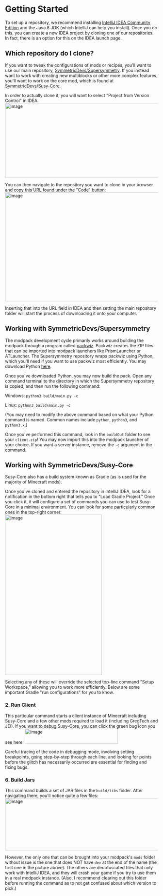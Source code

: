 # Getting Started
To set up a repository, we recommend installing [IntelliJ IDEA Community Edition](https://www.jetbrains.com/idea/) and the Java 8 JDK (which IntelliJ can help you install).
Once you do this, you can create a new IDEA project by cloning one of our repositories. In fact, there is an option for this on the IDEA launch page.

## Which repository do I clone?
If you want to tweak the configurations of mods or recipes, you'll want to use our main repository, [SymmetricDevs/Supersymmetry](https://github.com/SymmetricDevs/Supersymmetry/). If you instead want to work with creating new multiblocks or other more complex features, you'll want to work on the core mod, which is found at [SymmetricDevs/Susy-Core](https://github.com/SymmetricDevs/Susy-Core).

In order to actually clone it, you will want to select "Project from Version Control" in IDEA.
<img width="800" height="245" alt="image" src="https://github.com/user-attachments/assets/cdf359dd-9994-49a9-b637-0d0b1304ea03" />

You can then navigate to the repository you want to clone in your browser and copy this URL found under the "Code" button:
<img width="900" height="357" alt="image" src="https://github.com/user-attachments/assets/e538cf64-a6d3-4abc-aadd-618efd7ee4e2" />

Inserting that into the URL field in IDEA and then setting the main repository folder will start the process of downloading it onto your computer.

## Working with SymmetricDevs/Supersymmetry
The modpack development cycle primarily works around building the modpack through a program called [packwiz](https://packwiz.infra.link/). Packwiz creates the ZIP files that can be imported into modpack launchers like PrismLauncher or ATLauncher. The Supersymmetry repository wraps packwiz using Python, which you'll need if you want to use packwiz most efficiently. You may download Python [here](https://www.python.org/downloads/).

Once you've downloaded Python, you may now build the pack. Open any command terminal to the directory in which the Supersymmetry repository is copied, and then run the following command:

Windows:
```python3 build/main.py -c```

Linux:
```python3 build\main.py -c```

(You may need to modify the above command based on what your Python command is named. Common names include `python`, `python3`, and `python3.x`.)

Once you've performed this command, look in the `buildOut` folder to see your `client.zip`! You may now import this into the modpack launcher of your choice. If you want a server instance, remove the `-c` argument in the command.

## Working with SymmetricDevs/Susy-Core
Susy-Core also has a build system known as Gradle (as is used for the majority of Minecraft mods).

Once you've cloned and entered the repository in IntelliJ IDEA, look for a notification in the bottom right that tells you to "Load Gradle Project." Once you click it, it will configure a set of commands you can use to test Susy-Core in a minimal environment. You can look for some particularly common ones in the top-right corner:
<img width="319" height="526" alt="image" src="https://github.com/user-attachments/assets/ff2b296a-0e99-438b-a356-06766684daa8" />

Selecting any of these will override the selected top-line command "Setup Workspace," allowing you to work more efficiently. Below are some important Gradle "run configurations" for you to know.

### 2. Run Client
This particular command starts a client instance of Minecraft including Susy-Core and a few other mods required to load it (including GregTech and JEI). If you want to debug Susy-Core, you can click the green bug icon you see here:
<img width="307" height="50" alt="image" src="https://github.com/user-attachments/assets/51fcdeb2-b6a9-42f5-bb7b-eb057551b268" />

Careful tracing of the code in debugging mode, involving setting breakpoints, going step-by-step through each line, and looking for points before the glitch has necessarily occurred are essential for finding and fixing bugs.

### 6. Build Jars
This command builds a set of JAR files in the `build/libs` folder. After navigating there, you'll notice quite a few files:
<img width="579" height="171" alt="image" src="https://github.com/user-attachments/assets/0c9da9a3-179e-4da8-a613-5dfb5bbf1a88" />

However, the only one that can be brought into your modpack's `mods` folder without issue is the one that does NOT have `dev` at the end of the name (the first one in the picture above). The others are deobfuscated files that only work with IntelliJ IDEA, and they will crash your game if you try to use them in a real modpack instance. (Also, I recommend clearing out this folder before running the command as to not get confused about which version to pick.)
